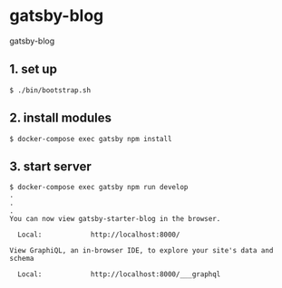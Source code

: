 # gatsby-blog
gatsby-blog

## 1. set up
```
$ ./bin/bootstrap.sh
```

## 2. install modules
```
$ docker-compose exec gatsby npm install
```

## 3. start server
```
$ docker-compose exec gatsby npm run develop
.
.
.
You can now view gatsby-starter-blog in the browser.
⠀
  Local:            http://localhost:8000/
⠀
View GraphiQL, an in-browser IDE, to explore your site's data and schema
⠀
  Local:            http://localhost:8000/___graphql
```
